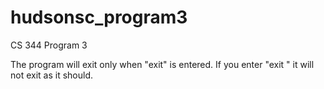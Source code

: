 # hudsonsc_program3
CS 344 Program 3

The program will exit only when "exit" is entered. If you enter "exit " it will not exit as it should. 
